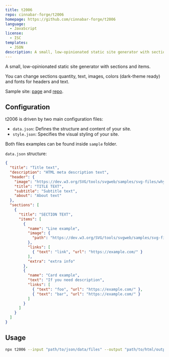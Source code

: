 ```yaml
---
title: t2006
repo: cinnabar-forge/t2006
homepage: https://github.com/cinnabar-forge/t2006
language:
  - JavaScript
license:
  - ISC
templates:
  - JSON
description: A small, low-opinionated static site generator with sections and items
---
```


A small, low-opinionated static site generator with sections and items.

You can change sections quantity, text, images, colors (dark-theme ready) and fonts for headers and text.

Sample site: [page](https://timurrin.github.io/) and [repo](https://github.com/TimurRin/timurrin.github.io).

## Configuration

t2006 is driven by two main configuration files:

- `data.json`: Defines the structure and content of your site.
- `style.json`: Specifies the visual styling of your site.

Both files examples can be found inside `sample` folder.

`data.json` structure:

```json
{
  "title": "Title text",
  "description": "HTML meta description text",
  "header": {
    "image": "https://dev.w3.org/SVG/tools/svgweb/samples/svg-files/why.svg",
    "title": "TITLE TEXT",
    "subtitle": "Subtitle text",
    "about": "About text"
  },
  "sections": [
    {
      "title": "SECTION TEXT",
      "items": [
        {
          "name": "Line example",
          "image": {
            "path": "https://dev.w3.org/SVG/tools/svgweb/samples/svg-files/beacon.svg"
          },
          "links": [
            { "text": "link", "url": "https://example.com/" }
          ],
          "extra": "extra info"
        },
        {
          "name": "Card example",
          "text": "If you need description",
          "links": [
            { "text": "foo", "url": "https://example.com/" },
            { "text": "bar", "url": "https://example.com/" }
          ]
        }
      ]
    }
  ]
}
```

## Usage

```bash
npx t2006 --input "path/to/json/data/files" --output "path/to/html/output"
```
